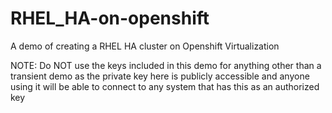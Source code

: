 # RHEL_HA-on-openshift
A demo of creating a RHEL HA cluster on Openshift Virtualization

NOTE:  Do NOT use the keys included in this demo for anything other than a transient demo as the private key here is publicly accessible and anyone using it will be able to connect to any system that has this as an authorized key
